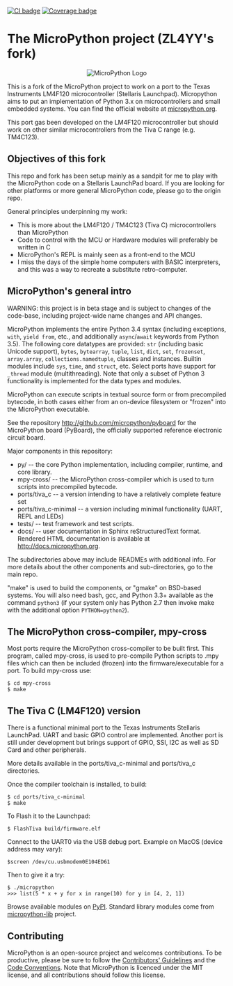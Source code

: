 [![CI badge](https://github.com/micropython/micropython/workflows/unix%20port/badge.svg)](https://github.com/micropython/micropython/actions?query=branch%3Amaster+event%3Apush) [![Coverage badge](https://coveralls.io/repos/micropython/micropython/badge.png?branch=master)](https://coveralls.io/r/micropython/micropython?branch=master)

The MicroPython project (ZL4YY's fork)
======================================
<p align="center">
  <img src="https://raw.githubusercontent.com/micropython/micropython/master/logo/upython-with-micro.jpg" alt="MicroPython Logo"/>
</p>

This is a fork of the MicroPython project to work on a port to the
Texas Instruments LM4F120 microcontroller (Stellaris Launchpad).
Micropython aims to put an implementation of Python 3.x on microcontrollers and small
embedded systems. You can find the official website at [micropython.org](http://www.micropython.org).

This port gas been developed on the LM4F120 microcontroller but should work
on other similar microcontrollers from the Tiva C range (e.g. TM4C123).

Objectives of this fork
-----------------------
This repo and fork has been setup mainly as a sandpit for me to play with the MicroPython
code on a Stellaris LaunchPad board. If you are looking for other platforms or more
general MicroPython code, please go to the origin repo.

General principles underpinning my work:
- This is more about the LM4F120 / TM4C123 (Tiva C) microcontrollers than MicroPython
- Code to control with the MCU or Hardware modules will preferably be written in C
- MicroPython's REPL is mainly seen as a front-end to the MCU
- I miss the days of the simple home computers with BASIC interpreters, and this was a
way to recreate a substitute retro-computer.

MicroPython's general intro
---------------------------
WARNING: this project is in beta stage and is subject to changes of the
code-base, including project-wide name changes and API changes.

MicroPython implements the entire Python 3.4 syntax (including exceptions,
`with`, `yield from`, etc., and additionally `async`/`await` keywords from
Python 3.5). The following core datatypes are provided: `str` (including
basic Unicode support), `bytes`, `bytearray`, `tuple`, `list`, `dict`, `set`,
`frozenset`, `array.array`, `collections.namedtuple`, classes and instances.
Builtin modules include `sys`, `time`, and `struct`, etc. Select ports have
support for `_thread` module (multithreading). Note that only a subset of
Python 3 functionality is implemented for the data types and modules.

MicroPython can execute scripts in textual source form or from precompiled
bytecode, in both cases either from an on-device filesystem or "frozen" into
the MicroPython executable.

See the repository http://github.com/micropython/pyboard for the MicroPython
board (PyBoard), the officially supported reference electronic circuit board.

Major components in this repository:
- py/ -- the core Python implementation, including compiler, runtime, and
  core library.
- mpy-cross/ -- the MicroPython cross-compiler which is used to turn scripts
  into precompiled bytecode.
- ports/tiva_c -- a version intending to have a relatively complete feature set
- ports/tiva_c-minimal -- a version including minimal functionality (UART, REPL and LEDs)
- tests/ -- test framework and test scripts.
- docs/ -- user documentation in Sphinx reStructuredText format. Rendered
  HTML documentation is available at http://docs.micropython.org.

The subdirectories above may include READMEs with additional info. For more details
about the other components and sub-directories, go to the main repo.

"make" is used to build the components, or "gmake" on BSD-based systems.
You will also need bash, gcc, and Python 3.3+ available as the command `python3`
(if your system only has Python 2.7 then invoke make with the additional option
`PYTHON=python2`).

The MicroPython cross-compiler, mpy-cross
-----------------------------------------

Most ports require the MicroPython cross-compiler to be built first.  This
program, called mpy-cross, is used to pre-compile Python scripts to .mpy
files which can then be included (frozen) into the firmware/executable for
a port.  To build mpy-cross use:

    $ cd mpy-cross
    $ make


The Tiva C (LM4F120) version
-------------------

There is a functional minimal port to the Texas Instruments Stellaris LaunchPad.
UART and basic GPIO control are implemented.
Another port is still under development but brings support of GPIO, SSI, I2C as well as
SD Card and other peripherals.

More details available in the ports/tiva_c-minimal and ports/tiva_c directories.

Once the compiler toolchain is installed, to build:

    $ cd ports/tiva_c-minimal
    $ make

To Flash it to the Launchpad:
	
	$ FlashTiva build/firmware.elf

Connect to the UART0 via the USB debug port. Example on MacOS (device address may vary):

	$screen /dev/cu.usbmodem0E104ED61

Then to give it a try:

    $ ./micropython
    >>> list(5 * x + y for x in range(10) for y in [4, 2, 1])

Browse available modules on
[PyPI](https://pypi.python.org/pypi?%3Aaction=search&term=micropython).
Standard library modules come from
[micropython-lib](https://github.com/micropython/micropython-lib) project.

Contributing
------------

MicroPython is an open-source project and welcomes contributions. To be
productive, please be sure to follow the
[Contributors' Guidelines](https://github.com/micropython/micropython/wiki/ContributorGuidelines)
and the [Code Conventions](https://github.com/micropython/micropython/blob/master/CODECONVENTIONS.md).
Note that MicroPython is licenced under the MIT license, and all contributions
should follow this license.
